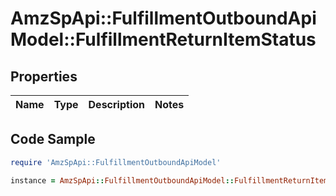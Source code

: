 # AmzSpApi::FulfillmentOutboundApiModel::FulfillmentReturnItemStatus

## Properties

Name | Type | Description | Notes
------------ | ------------- | ------------- | -------------

## Code Sample

```ruby
require 'AmzSpApi::FulfillmentOutboundApiModel'

instance = AmzSpApi::FulfillmentOutboundApiModel::FulfillmentReturnItemStatus.new()
```


